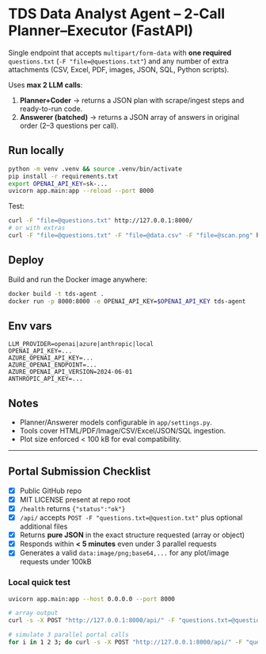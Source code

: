 # TDS Data Analyst Agent – 2‑Call Planner–Executor (FastAPI)

Single endpoint that accepts `multipart/form-data` with **one required** `questions.txt` (`-F "file=@questions.txt"`) and any number of extra attachments (CSV, Excel, PDF, images, JSON, SQL, Python scripts).

Uses **max 2 LLM calls**:
1) **Planner+Coder** → returns a JSON plan with scrape/ingest steps and ready-to-run code.
2) **Answerer (batched)** → returns a JSON array of answers in original order (2–3 questions per call).

## Run locally
```bash
python -m venv .venv && source .venv/bin/activate
pip install -r requirements.txt
export OPENAI_API_KEY=sk-...
uvicorn app.main:app --reload --port 8000
```
Test:
```bash
curl -F "file=@questions.txt" http://127.0.0.1:8000/
# or with extras
curl -F "file=@questions.txt" -F "file=@data.csv" -F "file=@scan.png" http://127.0.0.1:8000/
```

## Deploy
Build and run the Docker image anywhere:
```bash
docker build -t tds-agent .
docker run -p 8000:8000 -e OPENAI_API_KEY=$OPENAI_API_KEY tds-agent
```

## Env vars
```
LLM_PROVIDER=openai|azure|anthropic|local
OPENAI_API_KEY=...
AZURE_OPENAI_API_KEY=...
AZURE_OPENAI_ENDPOINT=...
AZURE_OPENAI_API_VERSION=2024-06-01
ANTHROPIC_API_KEY=...
```

## Notes
- Planner/Answerer models configurable in `app/settings.py`.
- Tools cover HTML/PDF/Image/CSV/Excel/JSON/SQL ingestion.
- Plot size enforced < 100 kB for eval compatibility.


---

## Portal Submission Checklist

- [x] Public GitHub repo
- [x] MIT LICENSE present at repo root
- [x] `/health` returns `{"status":"ok"}`
- [x] `/api/` accepts `POST -F "questions.txt=@question.txt"` plus optional additional files
- [x] Returns **pure JSON** in the exact structure requested (array or object)
- [x] Responds within **< 5 minutes** even under 3 parallel requests
- [x] Generates a valid `data:image/png;base64,...` for any plot/image requests under 100kB

### Local quick test

```bash
uvicorn app.main:app --host 0.0.0.0 --port 8000

# array output
curl -s -X POST "http://127.0.0.1:8000/api/" -F "questions.txt=@questions.txt"

# simulate 3 parallel portal calls
for i in 1 2 3; do curl -s -X POST "http://127.0.0.1:8000/api/" -F "questions.txt=@questions.txt" & done; wait
```


